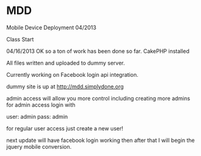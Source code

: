 MDD
===

Mobile Device Deployment 04/2013

Class Start



04/16/2013
OK so a ton of work has been done so far.
CakePHP installed

All files written and uploaded to dummy server.

Currently working on Facebook login api integration.

dummy site is up at http://mdd.simplydone.org

admin access will allow you more control including creating more admins
for admin access login with

user:   admin
pass:   admin


for regular user access just create a new user!

next update will have facebook login working then after that
I will begin the jquery mobile conversion.

